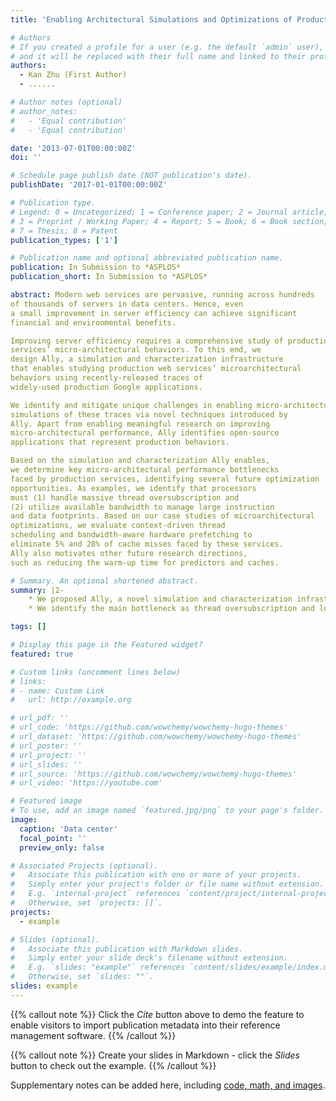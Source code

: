 ```yaml
---
title: 'Enabling Architectural Simulations and Optimizations of Production Web Services'

# Authors
# If you created a profile for a user (e.g. the default `admin` user), write the username (folder name) here
# and it will be replaced with their full name and linked to their profile.
authors:
  - Kan Zhu (First Author)
  - ......

# Author notes (optional)
# author_notes:
#   - 'Equal contribution'
#   - 'Equal contribution'

date: '2013-07-01T00:00:00Z'
doi: ''

# Schedule page publish date (NOT publication's date).
publishDate: '2017-01-01T00:00:00Z'

# Publication type.
# Legend: 0 = Uncategorized; 1 = Conference paper; 2 = Journal article;
# 3 = Preprint / Working Paper; 4 = Report; 5 = Book; 6 = Book section;
# 7 = Thesis; 8 = Patent
publication_types: ['1']

# Publication name and optional abbreviated publication name.
publication: In Submission to *ASPLOS*
publication_short: In Submission to *ASPLOS*

abstract: Modern web services are pervasive, running across hundreds
of thousands of servers in data centers. Hence, even
a small improvement in server efficiency can achieve significant
financial and environmental benefits. 

Improving server efficiency requires a comprehensive study of production web
services’ micro-architectural behaviors. To this end, we
design Ally, a simulation and characterization infrastructure
that enables studying production web services’ microarchitectural
behaviors using recently-released traces of
widely-used production Google applications. 

We identify and mitigate unique challenges in enabling micro-architectural
simulations of these traces via novel techniques introduced by
Ally. Apart from enabling meaningful research on improving
micro-architectural performance, Ally identifies open-source
applications that represent production behaviors.

Based on the simulation and characterization Ally enables,
we determine key micro-architectural performance bottlenecks
faced by production services, identifying several future optimization
opportunities. As examples, we identify that processors
must (1) handle massive thread oversubscription and
(2) utilize available bandwidth to manage large instruction
and data footprints. Based on our case studies of microarchitectural
optimizations, we evaluate context-driven thread
scheduling and bandwidth-aware hardware prefetching to
eliminate 5% and 28% of cache misses faced by these services.
Ally also motivates other future research directions,
such as reducing the warm-up time for predictors and caches.

# Summary. An optional shortened abstract.
summary: |2-
    * We proposed Ally, a novel simulation and characterization infrastructure that enables studying web services’ micro-architecture behaviors using Google applications
    * We identify the main bottleneck as thread oversubscription and low prefetch bandwidth usage

tags: []

# Display this page in the Featured widget?
featured: true

# Custom links (uncomment lines below)
# links:
# - name: Custom Link
#   url: http://example.org

# url_pdf: ''
# url_code: 'https://github.com/wowchemy/wowchemy-hugo-themes'
# url_dataset: 'https://github.com/wowchemy/wowchemy-hugo-themes'
# url_poster: ''
# url_project: ''
# url_slides: ''
# url_source: 'https://github.com/wowchemy/wowchemy-hugo-themes'
# url_video: 'https://youtube.com'

# Featured image
# To use, add an image named `featured.jpg/png` to your page's folder.
image:
  caption: 'Data center'
  focal_point: ''
  preview_only: false

# Associated Projects (optional).
#   Associate this publication with one or more of your projects.
#   Simply enter your project's folder or file name without extension.
#   E.g. `internal-project` references `content/project/internal-project/index.md`.
#   Otherwise, set `projects: []`.
projects:
  - example

# Slides (optional).
#   Associate this publication with Markdown slides.
#   Simply enter your slide deck's filename without extension.
#   E.g. `slides: "example"` references `content/slides/example/index.md`.
#   Otherwise, set `slides: ""`.
slides: example
---
```


{{% callout note %}}
Click the _Cite_ button above to demo the feature to enable visitors to import publication metadata into their reference management software.
{{% /callout %}}

{{% callout note %}}
Create your slides in Markdown - click the _Slides_ button to check out the example.
{{% /callout %}}

Supplementary notes can be added here, including [code, math, and images](https://wowchemy.com/docs/writing-markdown-latex/).
